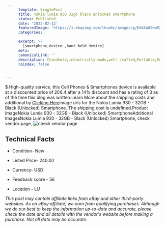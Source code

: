 ```yaml
---
      template: SinglePost
      title: nokia lumia 930 32gb black unlocked smartphone
      status: Published
      date: '2023-02-12'
      featuredImage: 'https://i.ebayimg.com/thumbs/images/g/Ed8AAOSwaMZjA5O0/s-l225.jpg'
      categories: 

      excerpt: >-
        [smartphone,device ,hand held device]
      meta:
      canonicalLink: ''
      description: [handheld,industrially made,well crafted,Portable,Mobile,Compact,Convenient,Lightweight,Maneuverable,Man-portable,Miniature,Carriable,Hand-held,Light,Holdable,Transportable,Mobile device,Pocket-sized,On-the-go,Wireless,Cordless,Compact size,Convenient size, smartphone,device ,hand held device]
      noindex: false

        
---
```

$
    High-quality service, this Cell Phones & Smartphones device is available at a discounted price of 206.4 after a 14% discount and has a rating of 3 as of the time this blog was written.Learn More about the shipping costs and additional by [Clicking Here](https://www.ebay.com/itm/403944156099?hash=item5e0cf2abc3%3Ag%3AEd8AAOSwaMZjA5O0&amdata=enc%3AAQAHAAAA4EaEHc%2BbK4wu9oUbLe7JFmVljBsaWmT4OAbQohm32FklZvxSusoT21uxNz12GT1ZuiGRl00WAItx4P2cb84nPhV70%2FRip2w7nfAePnvMnEMiLczz0PNnGDROeeXzkBzhSuEF2%2B0pbsBtmQh1E3cpe%2F4llifTbd%2BFvA4jHpxl%2F%2BvNm85JW4BIGErcJgFLGiaiW8IVr82NpO%2BN3UJ%2BmsGtjy%2BWfRa07caSMyZn7zyucHJs8T6yAmCRQtKxUR%2F9sZIgu0ugRr6O0syniCaDRiMFStBkgOjn0qG7F9E5XMkxEq6p&mkevt=1&mkcid=1&mkrid=711-53200-19255-0&campid=%253CePNCampaignId%253E&customid=%253CreferenceId%253E&toolid=10049)image urls for the Nokia Lumia 930 - 32GB - Black (Unlocked) Smartphone. The shipping cost is undefined.Product ImageNokia Lumia 930 - 32GB - Black (Unlocked) SmartphoneAdditional ImagesNokia Lumia 930 - 32GB - Black (Unlocked) Smartphone, check vendor page, ![check vendor page]()
    
    

 ## Technical Facts 



     
      

 - Condition- New 


      

 - Listed Price- 240.00 


      

 - Currency- USD 


      

 - Feedback score - 56 


      

 - Location - LU 


      
      

 *_This post may contain affiliate links from eBay and other third-party websites. As an eBay affiliate, we earn from qualifying purchases. Although we do our best to keep the information up-to-date and accurate, please check the date and all details with the vendor's website before making a purchase. Not all data may be accurate._*



    
    
    
    
    